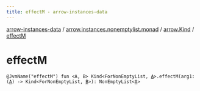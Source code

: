 ```yaml
---
title: effectM - arrow-instances-data
---
```


[arrow-instances-data](../../index.html) / [arrow.instances.nonemptylist.monad](../index.html) / [arrow.Kind](index.html) / [effectM](./effect-m.html)

# effectM

`@JvmName("effectM") fun <A, B> Kind<ForNonEmptyList, `[`A`](effect-m.html#A)`>.effectM(arg1: (`[`A`](effect-m.html#A)`) -> Kind<ForNonEmptyList, `[`B`](effect-m.html#B)`>): NonEmptyList<`[`A`](effect-m.html#A)`>`